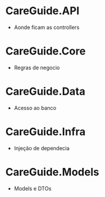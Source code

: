# CareGuide.API 
- Aonde ficam as controllers

# CareGuide.Core
- Regras de negocio

# CareGuide.Data
- Acesso ao banco

# CareGuide.Infra 
- Injeção de dependecia

# CareGuide.Models
- Models e DTOs 
